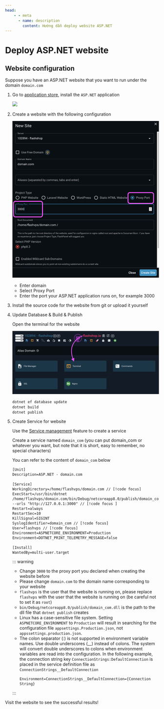 ```yaml
---
head:
    - - meta
      - name: description
        content: Hướng dẫn deploy website ASP.NET
---
```


<script setup>
import { data } from '../../.vitepress/config.data.ts'
import OgImage from '../../.vitepress/components/OgImage.vue'
</script>

# Deploy ASP.NET website

<OgImage name="Deploy ASP.NET website" />

<!-- https://learn.microsoft.com/en-us/aspnet/core/host-and-deploy/linux-nginx?view=aspnetcore-8.0&tabs=linux-ubuntu -->

## Website configuration

Suppose you have an ASP.NET website that you want to run under the domain `domain.com`

1. Go to [application store](../server/application.md), install the `ASP.NET` application

    ![](<../../images/docs/en/tutorial/deploy-asp-dotnet/Screenshot 2024-05-28 at 12.58.32.png>)

2. Create a website with the following configuration

    ![](<../../images/docs/vi/tutorial/deploy-asp-dotnet/Screenshot 2024-05-28 at 13.02.34.png>)

    - Enter domain
    - Select Proxy Port
    - Enter the port your ASP.NET application runs on, for example 3000

3. Install the source code for the website from git or upload it yourself

4. Update Database & Build & Publish

    Open the terminal for the website

    ![](<../../images/docs/vi/tutorial/deploy-asp-dotnet/Screenshot 2024-05-28 at 13.24.27.png>)

    ```bash
    dotnet ef database update
    dotnet build
    dotnet publish
    ```

5. Create Service for website

    Use the [Service management](../server/service.md) feature to create a service

    Create a service named `domain_com` (you can put domain_com or whatever you want, but note that it is short, easy to remember, no special characters)

    You can refer to the content of `domain_com` below

    ```ini{4}
    [Unit]
    Description=ASP.NET - domain.com

    [Service]
    WorkingDirectory=/home/flashvps/domain.com // [!code focus]
    ExecStart=/usr/bin/dotnet /home/flashvps/domain.com/bin/Debug/netcoreapp8.0/publish/domain_com.dll --urls "http://127.0.0.1:3000" // [!code focus ]
    Restart=always
    RestartSec=10
    KillSignal=SIGINT
    SyslogIdentifier=domain_com // [!code focus]
    User=flashvps // [!code focus]
    Environment=ASPNETCORE_ENVIRONMENT=Production
    Environment=DOTNET_PRINT_TELEMETRY_MESSAGE=false

    [Install]
    WantedBy=multi-user.target
    ```

    ::: warning

    - Change `3000` to the proxy port you declared when creating the website before
    - Please change `domain.com` to the domain name corresponding to your website
    - `flashvps` is the user that the website is running on, please replace `flashvps` with the user that the website is running on (be careful not to set it as `root`)
    - `bin/Debug/netcoreapp8.0/publish/domain_com.dll` is the path to the dll file that `dotnet publish` creates
    - Linux has a case-sensitive file system. Setting `ASPNETCORE_ENVIRONMENT` to `Production` will result in searching for the configuration file `appsettings.Production.json`, not `appssettings.production.json`.
    - The colon separator (:) is not supported in environment variable names. Use double underscores (\_\_) instead of colons. The system will convert double underscores to colons when environment variables are read into the configuration. In the following example, the connection string key `ConnectionStrings:DefaultConnection` is placed in the service definition file as `ConnectionStrings__DefaultConnection`
        ```ini{4}
        Environment=ConnectionStrings__DefaultConnection={Connection String}
        ```

    :::

Visit the website to see the successful results!
